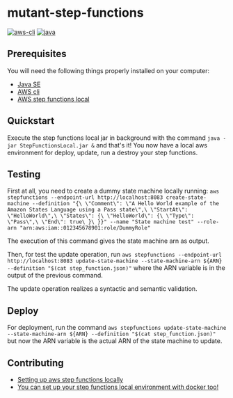 # mutant-step-functions

[![aws-cli](https://img.shields.io/badge/awscli-v1.17.X-orange.svg)](https://aws.amazon.com/cli/)
[![java](https://img.shields.io/badge/java-v11.0.X-red.svg)](https://www.oracle.com/java/technologies/javase-downloads.html)

## Prerequisites

You will need the following things properly installed on your computer:

* [Java SE](https://www.oracle.com/java/technologies/javase-downloads.html)
* [AWS cli](https://aws.amazon.com/cli/)
* [AWS step functions local](https://docs.aws.amazon.com/step-functions/latest/dg/sfn-local.html)

## Quickstart

Execute the step functions local jar in background with the command `java -jar StepFunctionsLocal.jar &` and that's it! You now have a local aws environment for deploy, update, run a destroy your step functions. 

## Testing

First at all, you need to create a dummy state machine locally running: 
`aws stepfunctions --endpoint-url http://localhost:8083 create-state-machine --definition "{\
  \"Comment\": \"A Hello World example of the Amazon States Language using a Pass state\",\
  \"StartAt\": \"HelloWorld\",\
  \"States\": {\
    \"HelloWorld\": {\
      \"Type\": \"Pass\",\
      \"End\": true\
    }\
}}" --name "State machine test" --role-arn "arn:aws:iam::012345678901:role/DummyRole"` 

The execution of this command gives the state machine arn as output.

Then, for test the update operation, run `aws stepfunctions --endpoint-url http://localhost:8083 update-state-machine --state-machine-arn ${ARN} --definition "$(cat step_function.json)"` where the ARN variable is in the output of the previous command.

The update operation realizes a syntactic and semantic validation.

## Deploy

For deployment, run the command `aws stepfunctions update-state-machine --state-machine-arn ${ARN} --definition "$(cat step_function.json)"` but now the ARN variable is the actual ARN of the state machine to update.

## Contributing


* [Setting up aws step functions locally](https://docs.aws.amazon.com/step-functions/latest/dg/sfn-local.html)
* [You can set up your step functions local environment with docker too!](https://docs.aws.amazon.com/step-functions/latest/dg/sfn-local-docker.html)
